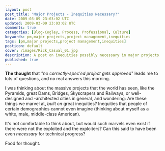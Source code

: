 ```yaml
---           
layout: post
post_title: "Major Projects - Inequities Necessary?"
date: 2009-03-09 23:03:02 UTC
updated: 2009-03-09 23:03:02 UTC
comments: true
categories: [Blog-Cogley, Process, Professional, Culture]
keywords: pm,major projects,project management,inequities
tags: [pm,major projects,project management,inequities]
posticon: default
cover: /images/Rick_Casual_01.jpg
description: A post on inequities possibly necessary in major projects, by Rick Cogley. 
published: true
---
```

 

[](http://www.flickr.com/photos/81796435@N00/2978501810 "View 'Around Totsuka Yokohama 2008' on Flickr.com")**The thought** that _"no correctly-spec'ed project gets approved"_ leads me to lots of questions, and no real answers this morning. 


I was thinking about the massive projects that the world has seen, like the Pyramids, great Dams, Bridges, Skyscrapers and Railways, or well-designed and -architected cities in general, and wondering: Are these things we marvel at, _built on_ great inequities? Inequities that people of certain demographics cannot even imagine (thinking about myself as a white, male, middle-class American). 


It's not comfortable to think about, but would such marvels even exist if there were not the exploited and the exploiters? Can this said to have been even _necessary_ for technical progress? 


Food for thought. 

